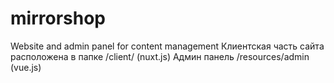 # mirrorshop
Website and admin panel for content management
Клиентская часть сайта расположена в папке /client/ (nuxt.js)
Админ панель /resources/admin (vue.js)
